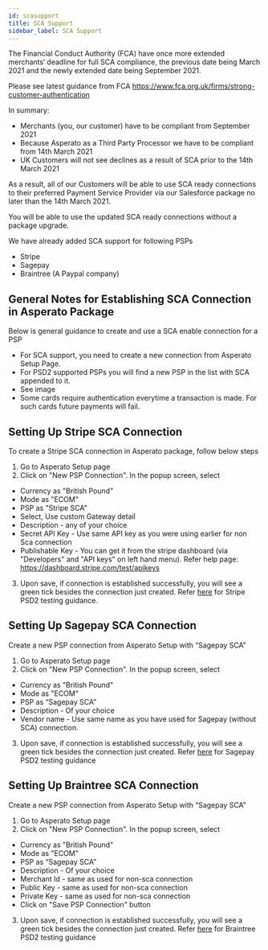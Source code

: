 ```yaml
---
id: scasupport
title: SCA Support
sidebar_label: SCA Support
---
```


The Financial Conduct Authority (FCA) have once more extended merchants‘ deadline for full SCA compliance, the previous date being March 2021 and the newly extended date being September 2021.
 
Please see latest guidance from FCA
https://www.fca.org.uk/firms/strong-customer-authentication
 
In summary:
+ Merchants (you, our customer) have to be compliant from September 2021
+ Because Asperato as a Third Party Processor we have to be compliant from 14th March 2021
+ UK Customers will not see declines as a result of SCA prior to the 14th March 2021
 
As a result, all of our Customers will be able to use SCA ready connections to their preferred Payment Service Provider via our Salesforce package no later than the 14th March 2021.
 
You will be able to use the updated SCA ready connections without a package upgrade.

We have already added SCA support for following PSPs
+ Stripe
+ Sagepay
+ Braintree (A Paypal company)

## General Notes for Establishing SCA Connection in Asperato Package
Below is general guidance to create and use a SCA enable connection for a PSP
+ For SCA support, you need to create a new connection from Asperato Setup Page.
+ For PSD2 supported PSPs you will find a new PSP in the list with SCA appended to it.
+ See image 
+ Some cards require authentication everytime a transaction is made. For such cards future payments will fail.

## Setting Up Stripe SCA Connection
To create a Stripe SCA connection in Asperato package, follow below steps
1. Go to Asperato Setup page
2. Click on "New PSP Connection". In the popup screen, select
+ Currency as "British Pound"
+ Mode as "ECOM"
+ PSP as "Stripe SCA"
+ Select, Use custom Gateway detail
+ Description - any of your choice
+ Secret API Key - Use same API key as you were using earlier for non Sca connection
+ Publishable Key - You can get it from the stripe dashboard (via "Developers" and "API keys" on left hand menu). Refer help page: https://dashboard.stripe.com/test/apikeys 
3. Upon save, if connection is established successfully, you will see a green tick besides the connection just created.
Refer [here](https://stripe.com/docs/testing) for Stripe PSD2 testing guidance.

## Setting Up Sagepay SCA Connection
Create a new PSP connection from Asperato Setup with “Sagepay SCA”
1. Go to Asperato Setup page
2. Click on "New PSP Connection". In the popup screen, select
+ Currency as "British Pound"
+ Mode as "ECOM"
+ PSP as “Sagepay SCA”
+ Description - Of your choice
+ Vendor name - Use same name as you have used for Sagepay (without SCA) connection.
3. Upon save, if connection is established successfully, you will see a green tick besides the connection just created.
Refer [here](https://www.opayo.co.uk/support/12/36/test-card-details-for-your-test-transactions) for Sagepay PSD2 testing guidance

## Setting Up Braintree SCA Connection
Create a new PSP connection from Asperato Setup with “Sagepay SCA”
1. Go to Asperato Setup page
2. Click on "New PSP Connection". In the popup screen, select
+ Currency as "British Pound"
+ Mode as "ECOM"
+ PSP as “Sagepay SCA”
+ Description - Of your choice
+ Merchant Id - same as used for non-sca connection
+ Public Key - same as used for non-sca connection
+ Private Key - same as used for non-sca connection
+ Click on "Save PSP Connection" button
3. Upon save, if connection is established successfully, you will see a green tick besides the connection just created.
Refer [here](https://developers.braintreepayments.com/guides/3d-secure/testing-go-live/php) for Braintree PSD2 testing guidance


